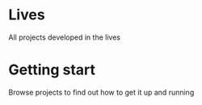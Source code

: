 # Lives
All projects developed in the lives

# Getting start
Browse projects to find out how to get it up and running
